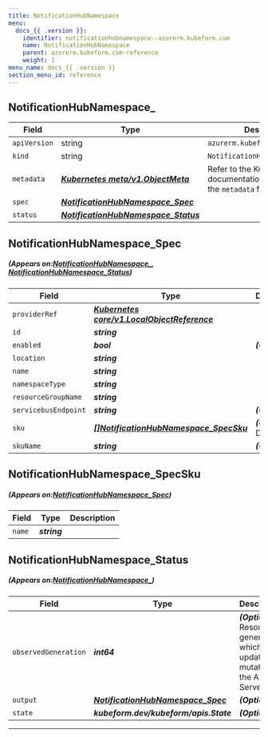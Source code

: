 ```yaml
---
title: NotificationHubNamespace 
menu:
  docs_{{ .version }}:
    identifier: notificationhubnamespace--azurerm.kubeform.com
    name: NotificationHubNamespace 
    parent: azurerm.kubeform.com-reference
    weight: 1
menu_name: docs_{{ .version }}
section_menu_id: reference
---
```


## NotificationHubNamespace_
| Field | Type | Description |
| ------ | ----- | ----------- |
| `apiVersion` | string | `azurerm.kubeform.com/v1alpha1` |
|    `kind` | string | `NotificationHubNamespace_` |
| `metadata` | ***[Kubernetes meta/v1.ObjectMeta](https://kubernetes.io/docs/reference/generated/kubernetes-api/v1.13/#objectmeta-v1-meta)***|Refer to the Kubernetes API documentation for the fields of the `metadata` field.|
| `spec` | ***[NotificationHubNamespace_Spec](#NotificationHubNamespace_Spec)***||
| `status` | ***[NotificationHubNamespace_Status](#NotificationHubNamespace_Status)***||
## NotificationHubNamespace_Spec
##### (Appears on:[NotificationHubNamespace_](#NotificationHubNamespace_), [NotificationHubNamespace_Status](#NotificationHubNamespace_Status))
| Field | Type | Description |
| ------ | ----- | ----------- |
| `providerRef` | ***[Kubernetes core/v1.LocalObjectReference](https://kubernetes.io/docs/reference/generated/kubernetes-api/v1.13/#localobjectreference-v1-core)***||
| `id` | ***string***||
| `enabled` | ***bool***| ***(Optional)*** |
| `location` | ***string***||
| `name` | ***string***||
| `namespaceType` | ***string***||
| `resourceGroupName` | ***string***||
| `servicebusEndpoint` | ***string***| ***(Optional)*** |
| `sku` | ***[[]NotificationHubNamespace_SpecSku](#NotificationHubNamespace_SpecSku)***| ***(Optional)*** Deprecated|
| `skuName` | ***string***| ***(Optional)*** |
## NotificationHubNamespace_SpecSku
##### (Appears on:[NotificationHubNamespace_Spec](#NotificationHubNamespace_Spec))
| Field | Type | Description |
| ------ | ----- | ----------- |
| `name` | ***string***||
## NotificationHubNamespace_Status
##### (Appears on:[NotificationHubNamespace_](#NotificationHubNamespace_))
| Field | Type | Description |
| ------ | ----- | ----------- |
| `observedGeneration` | ***int64***| ***(Optional)*** Resource generation, which is updated on mutation by the API Server.|
| `output` | ***[NotificationHubNamespace_Spec](#NotificationHubNamespace_Spec)***| ***(Optional)*** |
| `state` | ***kubeform.dev/kubeform/apis.State***| ***(Optional)*** |
---
